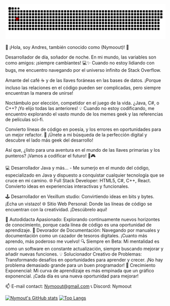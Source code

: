 
<a href=#><img src="contributions.svg"></a>

👋 ¡Hola, soy Andres, también conocido como (Nymoout)! 🚀

Desarrollador de día, soñador de noche. En mi mundo, las variables son como amigos: ¡siempre cambiantes! 💻✨ Cuando no estoy lidiando con bugs, me encuentro navegando por el universo infinito de Stack Overflow.

Amante del café ☕ y de las llaves foráneas en las bases de datos. ¡Porque incluso las relaciones en el código pueden ser complicadas, pero siempre encuentran la manera de unirse!

Noctámbulo por elección, competidor en el juego de la vida. ¿Java, C#, o C++? ¡Yo elijo todas las anteriores! 💡 Cuando no estoy codificando, me encuentro explorando el vasto mundo de los memes geek y las referencias de películas sci-fi.

Convierto líneas de código en poesía, y los errores en oportunidades para un mejor refactor. 🌌 ¡Únete a mi búsqueda de la perfección digital y descubre el lado más geek del desarrollo!

Así que, ¿listo para una aventura en el mundo de las llaves primarias y los punteros? ¡Vamos a codificar el futuro! 🚀🎮

💻 Desarrollador Java y más... - Me sumerjo en el mundo del código, especializado en Java y dispuesto a conquistar cualquier tecnología que se cruce en mi camino.
🌐 Full Stack Developer: HTML5, C#, C++, React. Convierto ideas en experiencias interactivas y funcionales.

🕹️ Desarrollador en Vexillum studio: Convirtiendo ideas en bits y bytes. ¡Echa un vistazo!
🌐 Sitio Web Personal: Donde las líneas de código se encuentran con la creatividad. ¡Descúbrelo aquí!
  
🚀 Autodidacta Apasionado: Explorando continuamente nuevos horizontes de conocimiento, porque cada línea de código es una oportunidad de aprendizaje.
📖 Devorador de Documentación: Navegando por manuales y documentación como un cazador de tesoros digitales. ¡Cuanto más aprendo, más poderoso me vuelvo!
🔍 Siempre en Beta: Mi mentalidad es como un software en constante actualización, siempre buscando mejorar y añadir nuevas funciones.
💡 Solucionador Creativo de Problemas: Transformando desafíos en oportunidades para aprender y crecer. ¡No hay problema demasiado grande para un buen programador!
🌱 Crecimiento Exponencial: Mi curva de aprendizaje es más empinada que un gráfico exponencial. ¡Cada día es una nueva oportunidad para mejorar!

📫 E-mail contact: Nymoout@gmail.com
📞 Discord: Nymoout

[![Nymout's GitHub stats](https://github-readme-stats.vercel.app/api?username=nymoout&show_icons=true&theme=merko)](https://github.com/nymoout/)   [![Top Langs](https://github-readme-stats.vercel.app/api/top-langs/?username=nymoout&layout=compact&theme=tokyonight)](https://github.com/Nymoout/)
